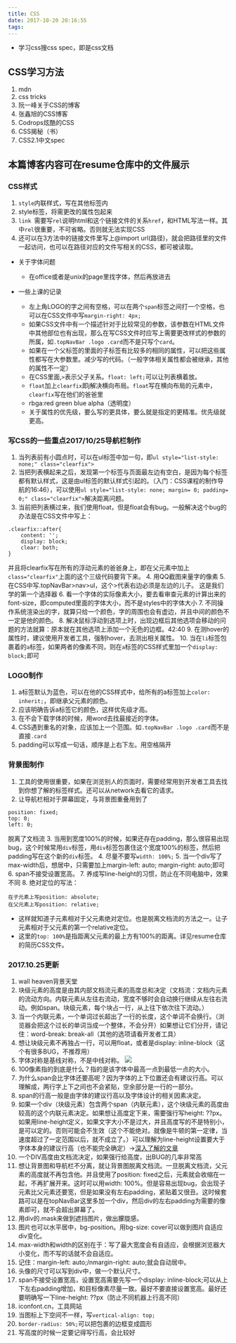```yaml
---
title: CSS
date: 2017-10-20 20:16:55
tags:
---
```

- 学习css搜css spec，即是css文档
## CSS学习方法
1. mdn
2. css tricks
3. 阮一峰关于CSS的博客
4. 张鑫旭的CSS博客
5. Codrops炫酷的CSS
6. CSS揭秘（书）
7. CSS2.1中文spec

## 本篇博客内容可在resume仓库中的文件展示

### CSS样式
1. `style`内联样式，写在其他标签内
2. style标签，将需更改的属性包起来
3. `link `需要写`rel`说明html和这个链接文件的关系`href`，和HTML写法一样。其中`rel`很重要，不可省略。否则就无法实现CSS
4. 还可以在3方法中的链接文件里写上@import url(路径)，就会把路径里的文件一起访问，也可以在路径对应的文件写相关的CSS，都可被读取。

- 关于字体问题
    - 在office或者是unix的page里找字体，然后再放进去

- 一些上课的记录
    - 左上角LOGO的字之间有空格，可以在两个`span`标签之间打一个空格，也可以在CSS文件中写`margin-right: 4px;`
    - 如果CSS文件中有一个描述针对于比较常见的参数，该参数在HTML文件中其他部位也有出现，那么在写CSS文件时应写上需要更改样式的参数的所属，如`.topNavBar .logo .card`而不是只写个`card`。
    - 如果在一个父标签的里面的子标签有比较多的相同的属性，可以把这些属性都写在大参数里。减少写的代码。（一般字体相关属性都会被继承，其他的属性不一定）
    - 在CSS里面,`>`表示父子关系。`float: left;`可以让列表横着放。
    - `float`加上`clearfix`即j解决横向布局。`float`写在横向布局的元素中，`clearfix`写在他们的爸爸里
    - rbga:red green blue alpha（透明度）
    - 关于属性的优先级，要么写的更具体，要么就是指定的更精准。优先级就更高。

### 写CSS的一些重点2017/10/25导航栏制作
1. 当列表前有小圆点时，可以在ul标签中加一句，即`ul style="list-style: none;" class="clearfix">`  
2. 当把列表横起来之后，发现第一个标签与页面最左边有空白，是因为每个标签都有默认样式，这是由ul标签的默认样式引起的。（入门：CSS课程的制作导航的16:46），可以使用`ul style="list-style: none; margin= 0; padding= 0;" class="clearfix">`解决距离问题。
3. 当前把列表横过来，我们使用float，但是float会有bug。一般解决这个bug的办法是在CSS文件中写上：
```
.clearfix::after{
    content: '';
    display: block;
    clear: both;
}
```
并且将clearfix写在所有的浮动元素的爸爸身上，即在父元素中加上`class="clearfix"`上面的这个三级代码要背下来。
4. 用QQ截图来量字的像素
5. 在CSS中写.topNavBar>nav>ul，这个>代表右边必须是左边的儿子。 这是我们学的第一个选择器
6. 看一个字体的实际像素大小，要去看审查元素的计算出来的font-size，即computed里面的字体大小，而不是styles中的字体大小
7. 不同操作系统渲染出的字，就算只给一个颜色，字的周围也会有虚边，并且中间的颜色不一定是他的颜色。
8. 解决鼠标浮动到选项上时，出现边框后其他选项会移动的问题的方法就算：原本就在其他选项上添加一个无色的边框。42:40
9. 在测hover的属性时，建议使用开发者工具，强制hover，去测出相关属性。
10. 当在`li`标签包裹着的`a`标签，如果两者的像素不同，则在`a`标签的CSS样式里加一个`display: block;`即可

### LOGO制作
1. a标签默认为蓝色，可以在他的CSS样式中，给所有的a标签加上`color: inherit;`，即继承父元素的颜色。
2. 应该明确告诉a标签它的颜色，这样优先级才高。
3. 在不会下载字体的时候，用word去找最接近的字体。
4. CSS遇到重名的对象，应该加上一个范围。如`.topNavBar .logo .card`而不是直接`.card`
5. padding可以写成一句话，顺序是上右下左。用空格隔开

### 背景图制作
1. 工具的使用很重要，如果在浏览别人的页面时，需要经常用到开发者工具去找到你想了解的标签样式。还可以从network去看它的请求。
2. 让导航栏相对于屏幕固定，与背景图重叠用到了
```
position: fixed;
top: 0;
left: 0;
```
脱离了文档流
3. 当用到宽度100%的时候，如果还存在padding，那么很容易出现bug，这个时候常用`div`标签，用`div`标签包裹住这个宽度100%的标签，然后把padding写在这个新的`div`标签。
4. 尽量不要写`width: 100%;`
5. 当一个div写了max-width后，想居中，只需要加上margin-left: auto; margin-right: auto;即可
6. span不接受设置宽高。
7. 养成写line-height的习惯，防止在不同电脑中，效果不同
8. 绝对定位的写法：
```
在子元素上写position: absolute;
在父元素上写position: relative;
```
- 这样就知道子元素相对于父元素绝对定位。也是脱离文档流的方法之一。让子元素相对于父元素的第一个relative定位。
- 这里的`top: 100%`是指距离父元素的最上方有100%的距离。详见resume仓库的简历CSS文件。


### 2017.10.25更新

1. wall heaven背景天堂
2. 块级元素的高度是由其内部文档流元素的高度总和决定（文档流：文档内元素的流动方向。内联元素从左往右流动，宽度不够时会自动换行继续从左往右流动。例如span。块级元素，每个块占一行，从上往下依次往下流动。）
3. 当一个内联元素，一个单词过长超出了一行的长度，这个单词不会换行。（浏览器会把这个过长的单词当成一个整体，不会分开）如果想让它们分开，请记住：word-break: break-all（其他的选项请看开发者工具）
4. 想让块级元素不再独占一行，可以用float，或者是display: inline-block（这个有很多BUG，不推荐用）
5. 字体对称是基线对称，不是中线对称。
![](https://i.loli.net/2017/10/25/59f0880e63426.png)
6. 100像素指的到底是什么？指的是该字体中最高一点到最低一点的大小。
7. 为什么span会比字体还要高呢？因为字体的上下位置还会有建议行高。可以理解成，两行字上下之间也不会紧贴，空余部分是一行的一部分。
8. span的行高一般是由字体的建议行高以及字体设计的相关因素决定。
9. 如果一个div（块级元素）包含两个span（内联元素），这个块级元素的高度由较高的这个内联元素决定。如果想让高度定下来，需要强行写height: ??px。如果用line-height定义，如果文字大小不是过大，并且高度写的不是特别小，是可以定的。否则可能会不生效（这个不能绝对。就像是牛顿的第一定律，当速度超过了一定范围以后，就不成立了。）可以理解为line-height设置要大于字体本身的建议行高（也不能完全确定）→[深入了解的文章](https://zhuanlan.zhihu.com/p/25808995)
10. 一个DIV高度由文档流决定，如果强行给高度，出BUG的几率非常高
11. 想让背景图和导航栏不分离，就让背景图脱离文档流。一旦脱离文档流，父元素的高度就不再包含他。并且使用了position: fixed之后，元素就会收缩在一起，不再扩展开来。这时可以用width: 100%。但是容易出现bug，会出现子元素比父元素还要宽，但是如果没有左右padding，紧贴着又很丑。这时候套路可以是在topNavBar这里多加一个div，然后div的左右padding为需要的像素即可，就不会超出屏幕了。
12. 用div的.mask来做到遮挡图片，做出朦胧感。
13. 图片也可以水平居中，bg-position。用bg-size: cover可以做到图片自适应div变化。
14. max-width和width的区别在于：写了最大宽度会有自适应，会根据浏览器大小变化，而不写的话就不会自适应。
15. 记住：margin-left: auto;/nmargin-right: auto;就会自动居中。
16. 头像的尺寸可以写到div中，做一个默认尺寸。
17. span不接受设置宽高，设置宽高需要先写一个display: inline-block;可以从上下左右padding增加，和目标像素尽量一致。最好不要直接设置宽高。最好还要明确写一下line-height: ??px（防止不同机器上行高不同）
18. iconfont.cn，工具网站
19. 当图标上下空间不一样，写`vertical-align: top;`
20. `border-radius: 50%;`可以把包裹的边框变成圆形
21. 写高度的时候一定要记得写行高，会比较好


